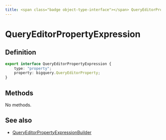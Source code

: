 ```yaml
---
title: <span class="badge object-type-interface"></span> QueryEditorPropertyExpression
---
```

# <span class="badge object-type-interface"></span> QueryEditorPropertyExpression

## Definition

```typescript
export interface QueryEditorPropertyExpression {
	type: "property";
	property: bigquery.QueryEditorProperty;
}

```
## Methods

No methods.
## See also

 * <span class="badge builder"></span> [QueryEditorPropertyExpressionBuilder](./builder-QueryEditorPropertyExpressionBuilder.md)

